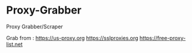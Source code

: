 # Proxy-Grabber
Proxy Grabber/Scraper

Grab from : 
https://us-proxy.org
https://sslproxies.org
https://free-proxy-list.net
